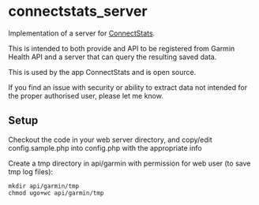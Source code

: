 # connectstats_server

Implementation of a server for [ConnectStats](https://github.com/roznet/connectstats).

This is intended to both provide and API to be registered from Garmin Health API and a server that can query the resulting saved data.

This is used by the app ConnectStats and is open source.

If you find an issue with security or ability to extract data not intended for the proper authorised user, please let me know.

## Setup

Checkout the code in your web server directory, and copy/edit config.sample.php into config.php with the appropriate info

Create a tmp directory in api/garmin with permission for web user (to save tmp log files):

```
mkdir api/garmin/tmp
chmod ugo+wc api/garmin/tmp
```
